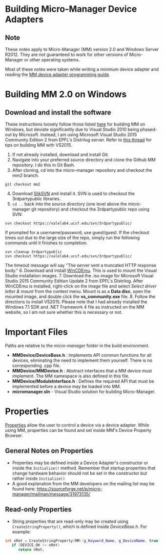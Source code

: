 # Building Micro-Manager Device Adapters

## Note
These notes apply to Micro-Manager (MM) version 2.0 and Windows Server R2012.
They are not guaranteed to work for other versions of Micro-Manager or other
operating systems.

Most of these notes were taken while writing a minimum device adapter and
reading the
[MM device adapter programming guide](https://micro-manager.org/wiki/Building_Micro-Manager_Device_Adapters).

# Building MM 2.0 on Windows

## Download and install the software

These instructions loosely follow those listed
[here](https://micro-manager.org/wiki/Building_MM_on_Windows) for building MM
on Windows, but deviate significantly due to Visual Studio 2010 being phased-out
by Microsoft. Instead, I am using Microsoft Visual Studio 2015 Community Edition
2 from EPFL's Distrilog server. Refer to
[this thread](http://micro-manager.3463995.n2.nabble.com/Building-Device-Adapters-on-Windows-10-with-Visual-Studio-2015-Community-td7587098.html#none)
for tips on building MM with VS2015.

1. If not already installed, download and install Git.
2. Navigate into your preferred source directory and clone the Github MM
   repository. I do this in Git Bash.
3. After cloning, cd into the micro-manager repository and checkout the mm2
   branch.

```
git checkout mm2
```

4. Download [SlikSVN](https://sliksvn.com/download/) and install
   it. SVN is used to checkout the 3rdpartypublic libraries.
5. `cd ..` back into the source directory (one level above the micro-manager git
   repository) and checkout the 3rdpartypublic repo using SVN:

```
svn checkout https://valelab4.ucsf.edu/svn/3rdpartypublic/
```

   If prompted for a username/password, use guest/guest. If the checkout times
   out due to the large size of the repo, simply run the following commands until
   it finishes to completion. 
   
```
svn cleanup 3rdpartypublic
svn checkout https://valelab4.ucsf.edu/svn/3rdpartypublic/
```
   
   The timeout message will say "The server sent a truncated HTTP response
   body."
6. Download and install [WinCDEmu](http://wincdemu.sysprogs.org/download/). This
   is used to mount the Visual Studio installation images.
7. Download the .iso image for Microsoft Visual Studio 2015 Community Edition
   Update 2 from EPFL's Distrilog. After WinCDEmu is installed, right-click
   on the image file and select *Select driver letter & mount* from the context
   menu. Mount is as a **Data disc**, open the mounted image, and double click
   the **vs_community.exe** file.
8. Follow the directions to install VS2015. Please note that I had already
   installed the Windows 7.1 SDK and .NET Framework 4 file as instructed on the
   MM website, so I am not sure whether this is necessary or not.

# Important Files
Paths are relative to the *micro-manager* folder in the build environment.

- **MMDevice/DeviceBase.h** : Implements API common functions for all devices,
  eliminating the need to implement them yourself. There is no corresponding
  .cpp file.
- **MMDevice/MMDevice.h** : Abstract interfaces that a MM device must implement.
  The MM namespace is also defined in this file.
- **MMDevice/ModuleInterface.h** : Defines the required API that must be
  implemented before a device may be loaded into MM.
- **micromanager.sln** - Visual Studio solution for building Micro-Manager.

# Properties
[Properties](https://micro-manager.org/wiki/Building_Micro-Manager_Device_Adapters#Properties)
allow the user to control a device via a device adapter. While using MM,
properties can be found and set inside MM's Device Property Browser.

## General Notes on Properties
- Properties may be defined inside a Device Adapter's constructor or inside the
  `Initialize()` method. Remember that startup properties that change hardware
  behavior should not be set in the constructor but rather inside `Initialize()`
- A good explanation from the MM developers on the mailing list may be found
  here: https://sourceforge.net/p/micro-manager/mailman/message/31973135/

## Read-only Properties
- String properties that are read-only may be created using
  `CreateStringProperty()`, which is defined inside *DeviceBase.h*. For example:

```C++
int nRet = CreateStringProperty(MM::g_Keyword_Name, g_DeviceName, true);
   if (DEVICE_OK != nRet)
      return nRet;
```